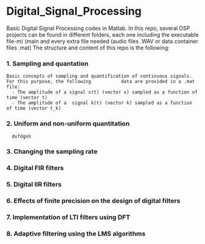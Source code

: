 # Digital_Signal_Processing

Basic Digital Signal Processing codes in Matlab. In this repo, several DSP projects can be found in different folders, each one including the executable file-m) (main and every extra file needed (audio files .WAV or data container files .mat)
The structure and content of this repo is the following:

### 1. Sampling and quantation

    Basic concepts of sampling and quantification of continuous signals. For this purpose, the following           data are provided in a .mat file:
      - The amplitude of a signal x(t) (vector x) sampled as a function of time (vector t)
      - The amplitude of a  signal k(t) (vector k) sampled as a function of time (vector t_k) 
      
### 2. Uniform and non-uniform quantitation

      dxfdgnh 
### 3. Changing the sampling rate

### 4. Digital FIR filters
### 5. Digital IIR filters

### 6. Effects of finite precision on the design of digital filters

### 7. Implementation of LTI filters using DFT

### 8. Adaptive filtering using the LMS algorithms
